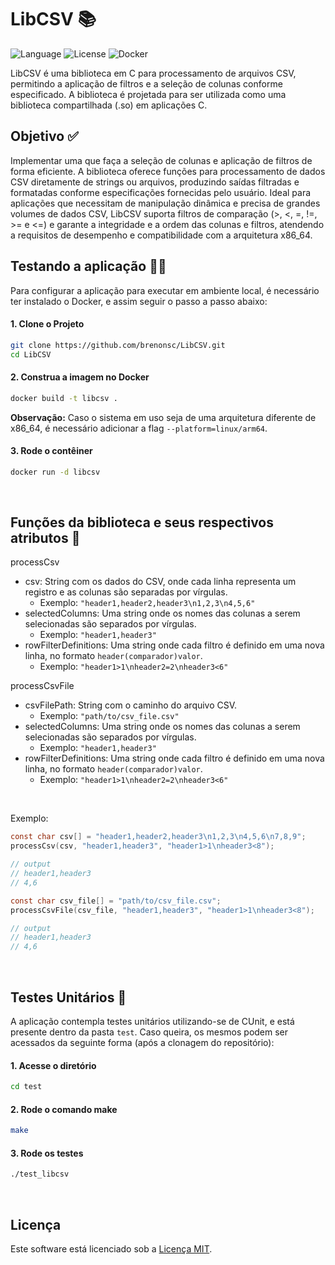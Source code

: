 # LibCSV 📚
![Language](https://badgen.net/badge/Language/C/green?icon=)
![License](https://badgen.net/badge/License/MIT/purple?icon=)
![Docker](https://badgen.net/badge/icon/Available?icon=docker&label)

LibCSV é uma biblioteca em C para processamento de arquivos CSV, permitindo a aplicação de filtros e a seleção de colunas conforme especificado. A biblioteca é projetada para ser utilizada como uma biblioteca compartilhada (.so) em aplicações C.
<br>

## Objetivo ✅
Implementar uma que faça a seleção de colunas e aplicação de filtros de forma eficiente. A biblioteca oferece funções para processamento de dados CSV diretamente de strings ou arquivos, produzindo saídas filtradas e formatadas conforme especificações fornecidas pelo usuário. Ideal para aplicações que necessitam de manipulação dinâmica e precisa de grandes volumes de dados CSV, LibCSV suporta filtros de comparação (>, <, =, !=, >= e <=) e garante a integridade e a ordem das colunas e filtros, atendendo a requisitos de desempenho e compatibilidade com a arquitetura x86_64.
<br>

## Testando a aplicação 👨‍🔬
Para configurar a aplicação para executar em ambiente local, é necessário ter instalado o Docker, e assim seguir o passo a passo abaixo:

#### 1. Clone o Projeto

```bash
git clone https://github.com/brenonsc/LibCSV.git
cd LibCSV
```

#### 2. Construa a imagem no Docker

```bash
docker build -t libcsv .
```
**Observação:** Caso o sistema em uso seja de uma arquitetura diferente de x86_64, é necessário adicionar a flag `--platform=linux/arm64`.

#### 3. Rode o contêiner

```bash
docker run -d libcsv
```
<br>

## Funções da biblioteca e seus respectivos atributos  :pushpin:
processCsv
- csv: String com os dados do CSV, onde cada linha representa um registro e as colunas são separadas por vírgulas.
    - Exemplo: `"header1,header2,header3\n1,2,3\n4,5,6"`
- selectedColumns: Uma string onde os nomes das colunas a serem selecionadas são separados por vírgulas.
    - Exemplo: `"header1,header3"`
- rowFilterDefinitions: Uma string onde cada filtro é definido em uma nova linha, no formato `header(comparador)valor`.
    - Exemplo: `"header1>1\nheader2=2\nheader3<6"`

processCsvFile
- csvFilePath: String com o caminho do arquivo CSV.
    - Exemplo: `"path/to/csv_file.csv"`
- selectedColumns: Uma string onde os nomes das colunas a serem selecionadas são separados por vírgulas.
    - Exemplo: `"header1,header3"`
- rowFilterDefinitions: Uma string onde cada filtro é definido em uma nova linha, no formato `header(comparador)valor`.
    - Exemplo: `"header1>1\nheader2=2\nheader3<6"`

<br>

Exemplo:

```c
const char csv[] = "header1,header2,header3\n1,2,3\n4,5,6\n7,8,9";
processCsv(csv, "header1,header3", "header1>1\nheader3<8");

// output
// header1,header3
// 4,6

const char csv_file[] = "path/to/csv_file.csv";
processCsvFile(csv_file, "header1,header3", "header1>1\nheader3<8");

// output
// header1,header3
// 4,6
```

<br>

## Testes Unitários :test_tube:
A aplicação contempla testes unitários utilizando-se de CUnit, e está presente dentro da pasta `test`. Caso queira, os mesmos podem ser acessados da seguinte forma (após a clonagem do repositório):

#### 1. Acesse o diretório

```bash
cd test
```

#### 2. Rode o comando make

```bash
make
```

#### 3. Rode os testes

```bash
./test_libcsv
```
<br>

## Licença 

Este software está licenciado sob a [Licença MIT](https://github.com/brenonsc/LibCSV/blob/main/LICENSE).
